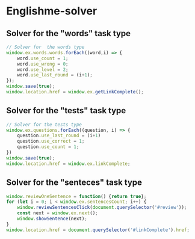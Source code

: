 # Englishme-solver
## Solver for the "words" task type
```javascript
// Solver for  the words type
window.ex.words.words.forEach((word,i) => {
    word.use_count = 1;
    word.use_wrong = 0;
    word.use_level = 2;
    word.use_last_round = (i+1);
});
window.save(true);
window.location.href = window.ex.getLinkComplete();
```
## Solver for the "tests" task type
```javascript
// Solver for the tests type
window.ex.questions.forEach((question, i) => {
    question.use_last_round = (i+1)
    question.use_correct = 1;
    question.use_count = 1;
})
window.save(true);
window.location.href = window.ex.linkComplete;
```
## Solver for the "senteces" task type
```javascript
window.reviewOneSentence = function() {return true};
for (let i = 0; i < window.ex.sentencesCount; i++) {
    window.reviewSentencesClick(document.querySelector('#review'));
    const next = window.ex.next();
    window.showSentence(next);
}
window.location.href = document.querySelector('#linkComplete').href;
```